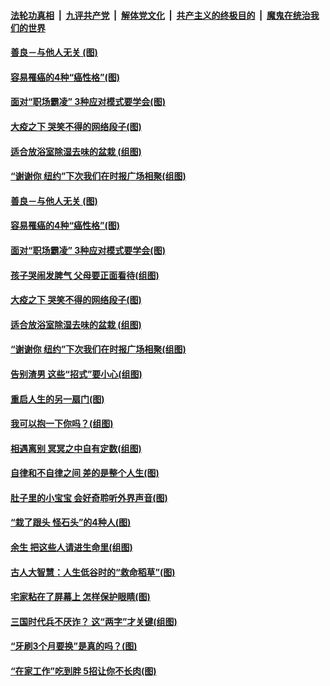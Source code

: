 ####  [法轮功真相](../../../../basic/blob/master/README.md?t=05051101) &nbsp;|&nbsp; [九评共产党](../../../../9ping.md/blob/master/README.md?t=05051101) &nbsp;|&nbsp; [解体党文化](../../../../jtdwh.md/blob/master/README.md?t=05051101)  &nbsp;|&nbsp; [共产主义的终极目的](../../../../gczydzjmd.md/blob/master/README.md?t=05051101) &nbsp;|&nbsp; [魔鬼在统治我们的世界](../../../../mgztzwmdsj.md/blob/master/README.md?t=05051101) 

#### [善良－与他人无关&nbsp;(图)](../pages/p8/931997.md?t=05051101) 

#### [容易罹癌的4种“癌性格”(图)](../pages/p8/931697.md?t=05051101) 

#### [面对“职场霸凌” 3种应对模式要学会(图)](../pages/p8/930802.md?t=05051101) 

#### [大疫之下 哭笑不得的网络段子(图)](../pages/p8/931989.md?t=05051101) 

#### [适合放浴室除湿去味的盆栽 (组图)](../pages/p8/931888.md?t=05051101) 

#### [“谢谢你 纽约”下次我们在时报广场相聚(组图)](../pages/p8/931469.md?t=05051101) 

#### [善良－与他人无关&nbsp;(图)](../pages/p8/931997.md?t=05051101) 

#### [容易罹癌的4种“癌性格”(图)](../pages/p8/931697.md?t=05051101) 

#### [面对“职场霸凌” 3种应对模式要学会(图)](../pages/p8/930802.md?t=05051101) 

#### [孩子哭闹发脾气 父母要正面看待(组图)](../pages/p8/931995.md?t=05051101) 

#### [大疫之下 哭笑不得的网络段子(图)](../pages/p8/931989.md?t=05051101) 

#### [适合放浴室除湿去味的盆栽 (组图)](../pages/p8/931888.md?t=05051101) 

#### [“谢谢你 纽约”下次我们在时报广场相聚(组图)](../pages/p8/931469.md?t=05051101) 

#### [告别渣男 这些“招式”要小心(组图)](../pages/p8/930798.md?t=05051101) 

#### [重启人生的另一扇门(图)](../pages/p8/931472.md?t=05051101) 

#### [我可以抱一下你吗？(组图)](../pages/p8/931928.md?t=05051101) 

#### [相遇离别 冥冥之中自有定数(组图)](../pages/p8/930565.md?t=05051101) 

#### [自律和不自律之间 差的是整个人生(图)](../pages/p8/931478.md?t=05051101) 

#### [肚子里的小宝宝 会好奇聆听外界声音(图)](../pages/p8/931819.md?t=05051101) 

#### [“栽了跟头 怪石头”的4种人(图)](../pages/p8/931187.md?t=05051101) 

#### [余生 把这些人请进生命里(组图)](../pages/p8/931498.md?t=05051101) 

#### [古人大智慧：人生低谷时的“救命稻草”(图)](../pages/p8/931816.md?t=05051101) 

#### [宅家粘在了屏幕上 怎样保护眼睛(图)](../pages/p8/931835.md?t=05051101) 

#### [三国时代兵不厌诈？ 这“两字”才关键(组图)](../pages/p8/931572.md?t=05051101) 

#### [“牙刷3个月要换”是真的吗？(图)](../pages/p8/931585.md?t=05051101) 

#### [“在家工作”吃到胖 5招让你不长肉(图)](../pages/p8/931736.md?t=05051101) 


